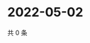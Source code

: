 # 2022-05-02

共 0 条

<!-- BEGIN WEIBO -->
<!-- 最后更新时间 Mon May 02 2022 14:17:00 GMT+0800 (China Standard Time) -->

<!-- END WEIBO -->

